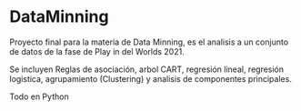 # DataMinning
Proyecto final para la materia de Data Minning, es el analisis a un conjunto de datos de la fase de Play in del Worlds 2021.

Se incluyen Reglas de asociación, arbol CART, regresión lineal, regresión logistica, agrupamiento (Clustering) y analisis de componentes principales.

Todo en Python